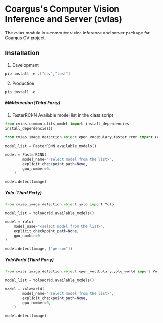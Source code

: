 # Coargus's Computer Vision Inference and Server (cvias)

The cvias module is a computer vision inference and server package for Coargus CV project.

## Installation

1. Development

```python
pip install -e .["dev","test"]
```

2. Production

```python
pip install -e .
```

##### MMdetection (Third Party)

1. FasterRCNN
Available model list in the class script

```python
from cvias.common.utils_mmdet import install_dependencies
install_dependencies()

from cvias.image.detection.object.open_vocabulary.faster_rcnn import FasterRCNN

model_list = FasterRCNN.available_models()

model = FasterRCNN(
        model_name="<select model from the list>",
        explicit_checkpoint_path=None,
        gpu_number=0,
    )

model.detect(image)
```

##### Yolo (Third Party)

```python
from cvias.image.detection.object.yolo import Yolo

model_list = YoloWorld.available_models()

model = Yolo(
    model_name="<select model from the list>",
    explicit_checkpoint_path=None, 
    gpu_number=0
)

model.detect(image, ["person"])
```

##### YoloWorld (Third Party)

```python
from cvias.image.detection.object.open_vocabulary.yolo_world import YoloWorld

model_list = YoloWorld.available_models()

model = YoloWorld(
        model_name="<select model from the list>",
        explicit_checkpoint_path=None,
        gpu_number=0,
    )

model.detect(image)
```
